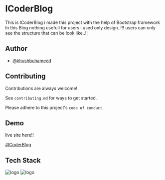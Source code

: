 
# ICoderBlog
This is ICoderBlog i made this project with the help of Bootstrap framework In this Blog nothing usefull for users i used only design..!!! users can only see the structure that can be look like..!!



## Author

- [@khushbuhameed](https://github.com/khushbuhameed)


## Contributing

Contributions are always welcome!

See `contributing.md` for ways to get started.

Please adhere to this project's `code of conduct`.


## Demo

 live site here!!

[#ICoderBlog](https://khushbuhameed.github.io/ICoderBlog/)
## Tech Stack


![logo](https://e7.pngegg.com/pngimages/251/335/png-clipart-website-development-html-cascading-style-sheets-javascript-css3-html-logo-web-design-text-thumbnail.png)
![logo](https://img.freepik.com/premium-vector/bootstrap-flat-logo-vector-illustration_582637-461.jpg)

